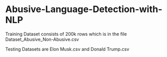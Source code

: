 # Abusive-Language-Detection-with-NLP

Training Dataset consists of 200k rows which is in the file Dataset_Abusive_Non-Abusive.csv

Testing Datasets are Elon Musk.csv and Donald Trump.csv

